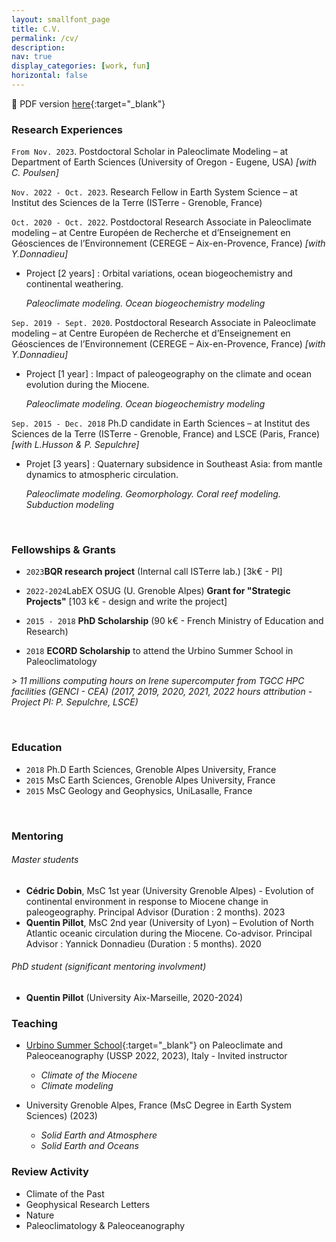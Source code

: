 ```yaml
---
layout: smallfont_page
title: C.V.
permalink: /cv/
description: 
nav: true
display_categories: [work, fun]
horizontal: false
---
```


📄 PDF version [here](/assets/pdf/CV2023_ACSarr.pdf){:target="_blank"}

### Research Experiences

`From Nov. 2023`. Postdoctoral Scholar in Paleoclimate Modeling – at Department of Earth Sciences (University of Oregon - Eugene, USA)
_[with C. Poulsen]_

`Nov. 2022 - Oct. 2023`. Research Fellow in Earth System Science – at Institut des Sciences de la Terre (ISTerre - Grenoble, France)

`Oct. 2020 - Oct. 2022`. Postdoctoral Research Associate in Paleoclimate modeling – at Centre Européen de Recherche et d’Enseignement en Géosciences de l’Environnement (CEREGE – Aix-en-Provence, France) _[with Y.Donnadieu]_

- Project [2 years] :  Orbital variations, ocean biogeochemistry and continental weathering.
  
  _Paleoclimate modeling. Ocean biogeochemistry modeling_

`Sep. 2019 - Sept. 2020`. Postdoctoral Research Associate in Paleoclimate modeling – at Centre Européen de Recherche et d’Enseignement en Géosciences de l’Environnement (CEREGE – Aix-en-Provence, France) _[with Y.Donnadieu]_

- Project [1 year] :  Impact of paleogeography on the climate and ocean evolution during the Miocene.
  
  _Paleoclimate modeling. Ocean biogeochemistry modeling_

`Sep. 2015 - Dec. 2018`  Ph.D candidate in Earth Sciences – at Institut des Sciences de la Terre (ISTerre -  Grenoble, France) and LSCE (Paris, France) _[with L.Husson & P. Sepulchre]_

- Projet [3 years] : Quaternary subsidence in Southeast Asia: from mantle dynamics to atmospheric circulation.
  
    _Paleoclimate modeling. Geomorphology. Coral reef modeling. Subduction modeling_

<p>&nbsp;</p>

### Fellowships & Grants
-  `2023`__BQR research project__ (Internal call ISTerre lab.) [3k€ - PI]
- `2022-2024`LabEX OSUG (U. Grenoble Alpes) __Grant for "Strategic Projects"__ [103 k€ - design and write the project]
- `2015 - 2018` __PhD Scholarship__ (90 k€ - French Ministry of Education and Research)

- `2018` __ECORD Scholarship__ to attend the Urbino Summer School in Paleoclimatology

_> 11 millions computing hours on Irene supercomputer from TGCC HPC facilities (GENCI - CEA) (2017, 2019, 2020, 2021, 2022 hours attribution - Project PI: P. Sepulchre, LSCE)_

<p>&nbsp;</p>

### Education

- `2018` Ph.D Earth Sciences, Grenoble Alpes University, France
- `2015` MsC Earth Sciences, Grenoble Alpes University, France
- `2015` MsC Geology and Geophysics, UniLasalle, France

<p>&nbsp;</p>

### Mentoring

###### Master students
- __Cédric Dobin__, MsC 1st year (University Grenoble Alpes) - Evolution of continental environment in response to Miocene change in paleogeography. Principal Advisor (Duration : 2 months). 2023
- __Quentin Pillot__, MsC 2nd year (University of Lyon) – Evolution of North Atlantic oceanic circulation during the Miocene. Co-advisor. Principal Advisor : Yannick Donnadieu (Duration : 5 months). 2020

###### PhD student (_significant mentoring involvment_)
- __Quentin Pillot__ (University Aix-Marseille, 2020-2024)

### Teaching

- [Urbino Summer School](https://urbinossp.wordpress.com/){:target="_blank"} on Paleoclimate and Paleoceanography (USSP 2022, 2023), Italy  - Invited instructor
  - _Climate of the Miocene_
  - _Climate modeling_

- University Grenoble Alpes, France (MsC Degree in Earth System Sciences) (2023)
  - _Solid Earth and Atmosphere_
  - _Solid Earth and Oceans_

### Review Activity
- Climate of the Past
- Geophysical Research Letters
- Nature
- Paleoclimatology & Paleoceanography 



